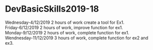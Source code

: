 # DevBasicSkills2019-18
Wednesday-4/12/2019
2 hours of work
create a tool for Ex1.
<br>Friday-6/12/2019 2 hours of work, improve function for ex1.
<br>Monday-9/12/2019 2 hours of work, complete function for ex1.
<br>Wendnesday-11/12/2019 3 hours of work, complete function for ex2 and ex3.
